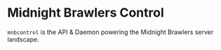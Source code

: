 # Midnight Brawlers Control

`mnbcontrol` is the API & Daemon powering the Midnight Brawlers server landscape. 